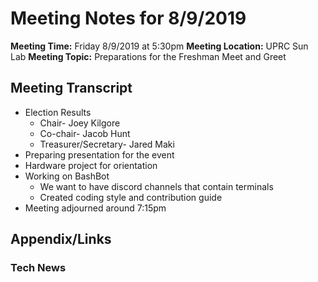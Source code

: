 # Meeting Notes for 8/9/2019
**Meeting Time:** Friday 8/9/2019 at 5:30pm
**Meeting Location:** UPRC Sun Lab
**Meeting Topic:** Preparations for the Freshman Meet and Greet

## Meeting Transcript 
* Election Results
	* Chair- Joey Kilgore
	* Co-chair- Jacob Hunt
	* Treasurer/Secretary- Jared Maki
* Preparing presentation for the event
* Hardware project for orientation
* Working on BashBot
	* We want to have discord channels that contain terminals
	* Created coding style and contribution guide
* Meeting adjourned around 7:15pm

## Appendix/Links
### Tech News
 
